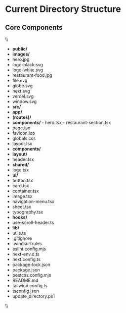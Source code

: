 ﻿# Current Directory Structure

## Core Components

\\\
- **public/**
 - **images/**
  - hero.jpg
  - logo-black.svg
  - logo-white.svg
  - restaurant-food.jpg
 - file.svg
 - globe.svg
 - next.svg
 - vercel.svg
 - window.svg
- **src/**
 - **app/**
  - **(routes)/**
   - **components/**
    - hero.tsx
    - restaurant-section.tsx
   - page.tsx
  - favicon.ico
  - globals.css
  - layout.tsx
 - **components/**
  - **layout/**
   - header.tsx
  - **shared/**
   - logo.tsx
  - **ui/**
   - button.tsx
   - card.tsx
   - container.tsx
   - image.tsx
   - navigation-menu.tsx
   - sheet.tsx
   - typography.tsx
 - **hooks/**
  - use-scroll-header.ts
 - **lib/**
  - utils.ts
- .gitignore
- .windsurfrules
- eslint.config.mjs
- next-env.d.ts
- next.config.ts
- package-lock.json
- package.json
- postcss.config.mjs
- README.md
- tailwind.config.ts
- tsconfig.json
- update_directory.ps1

\\\

